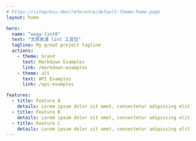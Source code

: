 ```yaml
---
# https://vitepress.dev/reference/default-theme-home-page
layout: home

hero:
  name: "wsqy-lint6"
  text: "文思泉涌 lint 工具包"
  tagline: My great project tagline
  actions:
    - theme: brand
      text: Markdown Examples
      link: /markdown-examples
    - theme: alt
      text: API Examples
      link: /api-examples

features:
  - title: Feature A
    details: Lorem ipsum dolor sit amet, consectetur adipiscing elit
  - title: Feature B
    details: Lorem ipsum dolor sit amet, consectetur adipiscing elit
  - title: Feature C
    details: Lorem ipsum dolor sit amet, consectetur adipiscing elit
---
```



